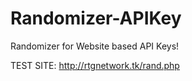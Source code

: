 # Randomizer-APIKey
Randomizer for Website based API Keys!

TEST SITE: http://rtgnetwork.tk/rand.php